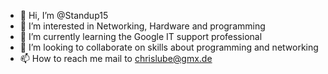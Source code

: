 - 👋 Hi, I’m @Standup15
- 👀 I’m interested in Networking, Hardware and programming 
- 🌱 I’m currently learning the Google IT support professional 
- 💞️ I’m looking to collaborate on skills about programming and networking 
- 📫 How to reach me mail to chrislube@gmx.de 

<!---
Standup15/Standup15 is a ✨ special ✨ repository because its `README.md` (this file) appears on your GitHub profile.
You can click the Preview link to take a look at your changes.
--->
